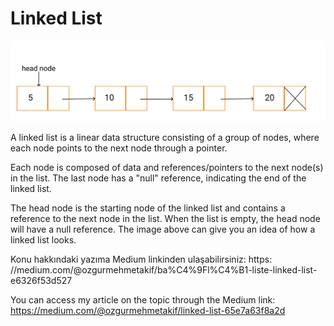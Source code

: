 
# Linked List



![Linked List](linkedlist.png)

  
A linked list is a linear data structure consisting of a group of nodes, where each node points to the next node through a pointer.

Each node is composed of data and references/pointers to the next node(s) in the list. The last node has a "null" reference, indicating the end of the linked list.

The head node is the starting node of the linked list and contains a reference to the next node in the list. When the list is empty, the head node will have a null reference. The image above can give you an idea of how a linked list looks.

Konu hakkındaki yazıma Medium linkinden ulaşabilirsiniz: https: //medium.com/@ozgurmehmetakif/ba%C4%9Fl%C4%B1-liste-linked-list-e6326f53d527

You can access my article on the topic through the Medium link: https://medium.com/@ozgurmehmetakif/linked-list-65e7a63f8a2d
  
